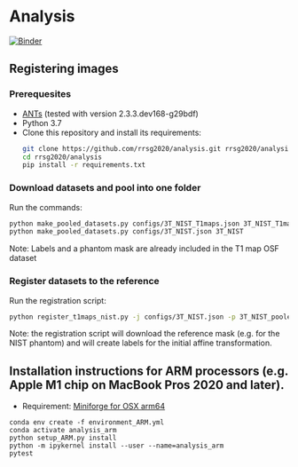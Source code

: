 # Analysis

[![Binder](https://mybinder.org/badge_logo.svg)](https://mybinder.org/v2/gh/rrsg2020/analysis/master?filepath=analysis%2F)

## Registering images

### Prerequesites

* [ANTs](https://github.com/ANTsX/ANTs) (tested with version 2.3.3.dev168-g29bdf)
* Python 3.7
* Clone this repository and install its requirements:
  ````bash
  git clone https://github.com/rrsg2020/analysis.git rrsg2020/analysis
  cd rrsg2020/analysis
  pip install -r requirements.txt
  ````

### Download datasets and pool into one folder


Run the commands: 
```bash
python make_pooled_datasets.py configs/3T_NIST_T1maps.json 3T_NIST_T1maps
python make_pooled_datasets.py configs/3T_NIST.json 3T_NIST
```

Note: Labels and a phantom mask are already included in the T1 map OSF dataset 


### Register datasets to the reference

Run the registration script:
```bash
python register_t1maps_nist.py -j configs/3T_NIST.json -p 3T_NIST_pooled/ 3T_NIST_T1maps_pooled/
```

Note: the registration script will download the reference mask (e.g. for the NIST phantom)
and will create labels for the initial affine transformation. 

## Installation instructions for ARM processors (e.g. Apple M1 chip on MacBook Pros 2020 and later).

* Requirement: [Miniforge for OSX arm64](https://github.com/conda-forge/miniforge#miniforge3)

```shell
conda env create -f environment_ARM.yml
conda activate analysis_arm 
python setup_ARM.py install
python -m ipykernel install --user --name=analysis_arm
pytest
```

